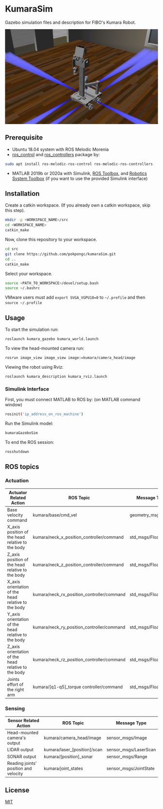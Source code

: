 # KumaraSim

Gazebo simulation files and description for FIBO's Kumara Robot.

![Alt text](/Images/ExampleKumaraSim.PNG?raw=true)

## Prerequisite

* Ubuntu 18.04 system with ROS Melodic Morenia
* [ros_control](http://wiki.ros.org/ros_control) and [ros_controllers](http://wiki.ros.org/ros_controllers) package by:
```bash
sudo apt install ros-melodic-ros-control ros-melodic-ros-controllers
```
* MATLAB 2019b or 2020a with Simulink, [ROS Toolbox](https://www.mathworks.com/products/ros.html), and [Robotics System Toolbox](https://www.mathworks.com/products/robotics.html) (if you want to use the provided Simulink interface) 

## Installation

Create a catkin workspace. (If you already own a catkin workspace, skip this step).
```bash
mkdir -p <WORKSPACE_NAME>/src
cd <WORKSPACE_NAME>
catkin_make
```
Now, clone this repository to your workspace.
```bash
cd src
git clone https://github.com/pokpongc/kumaraSim.git
cd ..
catkin_make
```
Select your workspace.
```bash
source <PATH_TO_WORKSPACE>/devel/setup.bash
source ~/.bashrc
```
VMware users must add `export SVGA_VGPU10=0` to `~/.profile` and then `source ~/.profile`

## Usage

To start the simulation run:
```bash
roslaunch kumara_gazebo kumara_world.launch
```
To view the head-mounted camera run:
```bash
rosrun image_view image_view image:=kumara/camera_head/image
```
Viewing the robot using Rviz:
```bash
roslaunch kumara_description kumara_rviz.launch 
```
### Simulink Interface

First, you must connect MATLAB to ROS by:
(on MATLAB command window)
```bash
rosinit('ip_address_on_ros_machine')
```
Run the Simulink model:
```bash
kumaraGazeboSim
```
To end the ROS session:
```bash
rosshutdown
```

## ROS topics
### Actuation
Actuator Related Action | ROS Topic | Message Type
------------ | ------------- | -------------
Base velocity command | kumara/base/cmd_vel | geometry_msgs/Twist
X_axis position of the head relative to the body | kumara/neck_x_position_controller/command | std_msgs/Float64
Z_axis position of the head relative to the body | kumara/neck_z_position_controller/command | std_msgs/Float64
X_axis orientation of the head relative to the body | kumara/neck_rx_position_controller/command | std_msgs/Float64
Y_axis orientation of the head relative to the body | kumara/neck_ry_position_controller/command | std_msgs/Float64
Z_axis orientation of the head relative to the body | kumara/neck_rz_position_controller/command | std_msgs/Float64
Joints effort of the right arm | kumara/[q1-q5]_torque controller/command | std_msgs/Float64

### Sensing
Sensor Related Action | ROS Topic | Message Type
------------ | ------------- | -------------
Head-mounted camera's output | kumara/camera_head/image | sensor_msgs/Image
LIDAR output | kumara/laser_[position]/scan | sensor_msgs/LaserScan
SONAR output | kumara/[position]_sonar | sensor_msgs/Range
Reading joints' position and velocity | kumara/joint_states | sensor_msgs/JointState

## License
[MIT](https://choosealicense.com/licenses/mit/)
